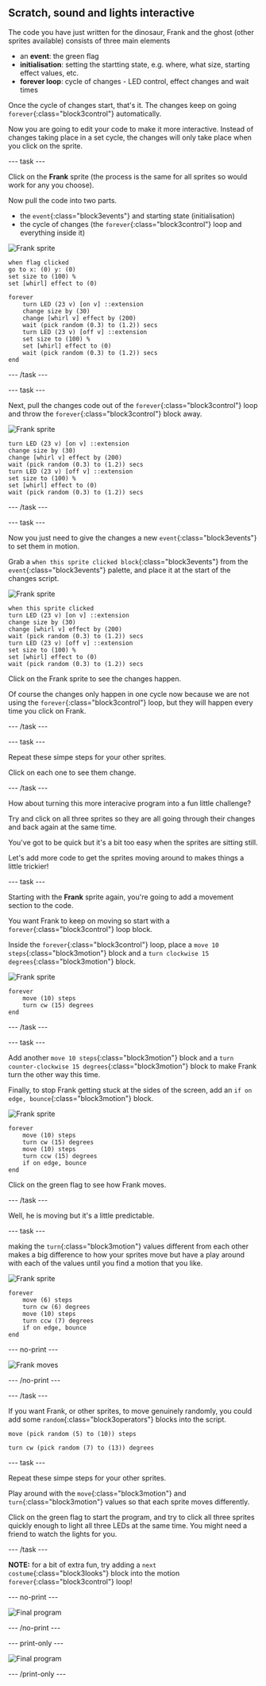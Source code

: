 ## Scratch, sound and lights interactive

The code you have just written for the dinosaur, Frank and the ghost (other sprites available) consists of three main elements

+ an **event**: the green flag
+ **initialisation**: setting the startting state, e.g. where, what size, starting effect values, etc.
+ **forever loop**: cycle of changes - LED control, effect changes and wait times

Once the cycle of changes start, that's it. The changes keep on going `forever`{:class="block3control"} automatically.

Now you are going to edit your code to make it more interactive. Instead of changes taking place in a set cycle, the changes will only take place when you click on the sprite.

--- task ---

Click on the **Frank** sprite (the process is the same for all sprites so would work for any you choose).

Now pull the code into two parts.
+ the `event`{:class="block3events"} and starting state (initialisation)
+ the cycle of changes (the `forever`{:class="block3control"} loop and everything inside it)

![Frank sprite](images/frankSpriteIdentifier.png)

```blocks3
when flag clicked
go to x: (0) y: (0)
set size to (100) %
set [whirl] effect to (0)

forever
    turn LED (23 v) [on v] ::extension
    change size by (30)
    change [whirl v] effect by (200)
    wait (pick random (0.3) to (1.2)) secs
    turn LED (23 v) [off v] ::extension
    set size to (100) %
    set [whirl] effect to (0)
    wait (pick random (0.3) to (1.2)) secs
end
```

--- /task ---

--- task ---

Next, pull the changes code out of the `forever`{:class="block3control"} loop and throw the `forever`{:class="block3control"} block away.

![Frank sprite](images/frankSpriteIdentifier.png)

```blocks3
turn LED (23 v) [on v] ::extension
change size by (30)
change [whirl v] effect by (200)
wait (pick random (0.3) to (1.2)) secs
turn LED (23 v) [off v] ::extension
set size to (100) %
set [whirl] effect to (0)
wait (pick random (0.3) to (1.2)) secs
```

--- /task ---

--- task ---

Now you just need to give the changes a new `event`{:class="block3events"} to set them in motion.

Grab a `when this sprite clicked block`{:class="block3events"} from the `event`{:class="block3events"} palette, and place it at the start of the changes script.

![Frank sprite](images/frankSpriteIdentifier.png)

```blocks3
when this sprite clicked
turn LED (23 v) [on v] ::extension
change size by (30)
change [whirl v] effect by (200)
wait (pick random (0.3) to (1.2)) secs
turn LED (23 v) [off v] ::extension
set size to (100) %
set [whirl] effect to (0)
wait (pick random (0.3) to (1.2)) secs
```

Click on the Frank sprite to see the changes happen. 

Of course the changes only happen in one cycle now because we are not using the `forever`{:class="block3control"} loop, but they will happen every time you click on Frank.

--- /task ---

--- task ---

Repeat these simpe steps for your other sprites.

Click on each one to see them change.

--- /task ---

How about turning this more interacive program into a fun little challenge?

Try and click on all three sprites so they are all going through their changes and back again at the same time.

You've got to be quick but it's a bit too easy when the sprites are sitting still.

Let's add more code to get the sprites moving around to makes things a little trickier!

--- task ---

Starting with the **Frank** sprite again, you're going to add a movement section to the code.

You want Frank to keep on moving so start with a `forever`{:class="block3control"} loop block.

Inside the `forever`{:class="block3control"} loop, place a `move 10 steps`{:class="block3motion"} block and a `turn clockwise 15 degrees`{:class="block3motion"} block.

![Frank sprite](images/frankSpriteIdentifier.png)

```blocks3
forever
    move (10) steps
    turn cw (15) degrees
end
```

--- /task ---

--- task ---

Add another `move 10 steps`{:class="block3motion"} block and a `turn counter-clockwise 15 degrees`{:class="block3motion"} block to make Frank turn the other way this time.

Finally, to stop Frank getting stuck at the sides of the screen, add an `if on edge, bounce`{:class="block3motion"} block.

![Frank sprite](images/frankSpriteIdentifier.png)

```blocks3
forever
    move (10) steps
    turn cw (15) degrees
    move (10) steps
    turn ccw (15) degrees
    if on edge, bounce
end
```

Click on the green flag to see how Frank moves.

--- /task ---

Well, he is moving but it's a little predictable.

--- task ---

making the `turn`{:class="block3motion"} values different from each other makes a big difference to how your sprites move but have a play around with each of the values until you find a motion that you like.

![Frank sprite](images/frankSpriteIdentifier.png)

```blocks3
forever
    move (6) steps
    turn cw (6) degrees
    move (10) steps
    turn ccw (7) degrees
    if on edge, bounce
end
```

--- no-print ---

![Frank moves](images/interactive_frankMoves.gif)

--- /no-print ---

--- /task ---

If you want Frank, or other sprites, to move genuinely randomly, you could add some `random`{:class="block3operators"} blocks into the script.

```blocks3
move (pick random (5) to (10)) steps

turn cw (pick random (7) to (13)) degrees   
```

--- task ---

Repeat these simpe steps for your other sprites.

Play around with the `move`{:class="block3motion"} and `turn`{:class="block3motion"} values so that each sprite moves differently.

Click on the green flag to start the program, and try to click all three sprites quickly enough to light all three LEDs at the same time. You might need a friend to watch the lights for you.

--- /task ---

**NOTE:** for a bit of extra fun, try adding a `next costume`{:class="block3looks"} block into the motion `forever`{:class="block3control"} loop!

--- no-print ---

![Final program](images/interactive_final.gif)

--- /no-print ---

--- print-only ---

![Final program](images/interactive_final.png)

--- /print-only ---